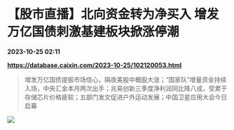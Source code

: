 # 【股市直播】北向资金转为净买入 增发万亿国债刺激基建板块掀涨停潮

**2023-10-25 02:11**

**https://database.caixin.com/2023-10-25/102120053.html**

> 增发万亿国债提振市场信心，隔夜美股中概股大涨；“国家队”增量资金持续入场，中央汇金本月两次出手；兆易创新三季度净利润同比降八成，受累于存储芯片价格疲软；五部门发文促进户外运动发展；中国卫星应用大会今日启幕

  

![](https://img.caixin.com/2023-10-25/169819796180462_840_560.jpg)